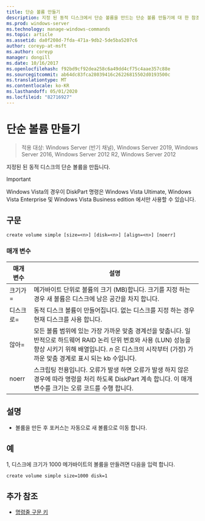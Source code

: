 ```yaml
---
title: 단순 볼륨 만들기
description: 지정 된 동적 디스크에서 단순 볼륨을 만드는 단순 볼륨 만들기에 대 한 참조 항목입니다.
ms.prod: windows-server
ms.technology: manage-windows-commands
ms.topic: article
ms.assetid: da0f208d-7fda-471a-9db2-5de5ba5207c6
author: coreyp-at-msft
ms.author: coreyp
manager: dongill
ms.date: 10/16/2017
ms.openlocfilehash: f92bd9cf92dea258c6a49dd4cf75c4aae357c88e
ms.sourcegitcommit: ab64dc83fca28039416c26226815502d0193500c
ms.translationtype: MT
ms.contentlocale: ko-KR
ms.lasthandoff: 05/01/2020
ms.locfileid: "82716927"
---
```

# <a name="create-volume-simple"></a>단순 볼륨 만들기

> 적용 대상: Windows Server (반기 채널), Windows Server 2019, Windows Server 2016, Windows Server 2012 R2, Windows Server 2012

지정된 된 동적 디스크의 단순 볼륨을 만듭니다.  
  
> [!IMPORTANT]  
> Windows Vista의 경우이 DiskPart 명령은 Windows Vista Ultimate, Windows Vista Enterprise 및 Windows Vista Business edition 에서만 사용할 수 있습니다.
  
## <a name="syntax"></a>구문  
  
```  
create volume simple [size=<n>] [disk=<n>] [align=<n>] [noerr]  
```  
  
### <a name="parameters"></a>매개 변수  
  
| 매개 변수  |                                                                                                                            설명                                                                                                                            |
|------------|-------------------------------------------------------------------------------------------------------------------------------------------------------------------------------------------------------------------------------------------------------------------|
| 크기가\=<n>  |                                                                  메가바이트 단위로 볼륨의 크기 \(MB\)합니다. 크기를 지정 하는 경우 새 볼륨은 디스크에 남은 공간을 차지 합니다.                                                                   |
| 디스크로\=<n>  |                                                                                동적 디스크 볼륨이 만들어집니다. 없는 디스크를 지정 하는 경우 현재 디스크를 사용 합니다.                                                                                |
| 않아\=<n> | 모든 볼륨 범위에 있는 가장 가까운 맞춤 경계선을 맞춥니다. 일반적으로 하드웨어 RAID 논리 단위 번호와 사용 \(LUN\) 성능을 향상 시키기 위해 배열입니다. *n* 은 디스크의 시작부터 \(가장\) 가까운 맞춤 경계로 표시 되는 kb 수입니다. |
|   noerr    |                               스크립팅 전용입니다. 오류가 발생 하면 오류가 발생 하지 않은 경우에 따라 명령을 처리 하도록 DiskPart 계속 합니다. 이 매개 변수를 크기는 오류 코드를 수행 합니다.                                |
  
## <a name="remarks"></a>설명  
  
-   볼륨을 만든 후 포커스는 자동으로 새 볼륨으로 이동 합니다.  
  
## <a name="examples"></a>예  
1, 디스크에 크기가 1000 메가바이트의 볼륨을 만들려면 다음을 입력 합니다.  
  
```  
create volume simple size=1000 disk=1  
```  
  
## <a name="additional-references"></a>추가 참조  
- [명령줄 구문 키](command-line-syntax-key.md)  
  

  

